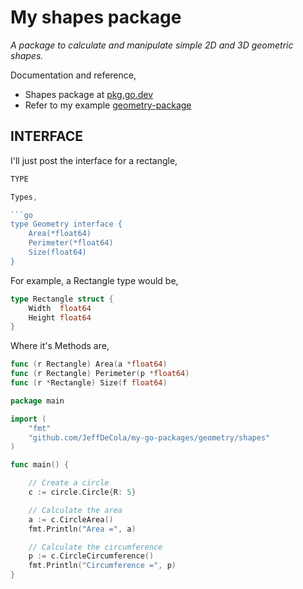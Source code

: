 # My shapes package

_A package to calculate and manipulate simple 2D and 3D geometric shapes._

Documentation and reference,

* Shapes package at [pkg.go.dev](https://pkg.go.dev/github.com/JeffDeCola/my-go-packages/geometry/shapes)
* Refer to my example
  [geometry-package](https://github.com/JeffDeCola/my-go-examples/tree/master/functions-methods-interfaces/interfaces/geometry-package)

## INTERFACE

I'll just post the interface for a rectangle,

```go
TYPE

Types,

```go
type Geometry interface {
    Area(*float64)
    Perimeter(*float64)
    Size(float64)
}
```

For example, a Rectangle type would be,

```go
type Rectangle struct {
    Width  float64
    Height float64
}
```

Where it's Methods are,

```go
func (r Rectangle) Area(a *float64)
func (r Rectangle) Perimeter(p *float64)
func (r *Rectangle) Size(f float64)
```

```go
package main

import (
    "fmt"
    "github.com/JeffDeCola/my-go-packages/geometry/shapes"
)

func main() {

    // Create a circle
    c := circle.Circle{R: 5}

    // Calculate the area
    a := c.CircleArea()
    fmt.Println("Area =", a)

    // Calculate the circumference
    p := c.CircleCircumference()
    fmt.Println("Circumference =", p)
}
```
